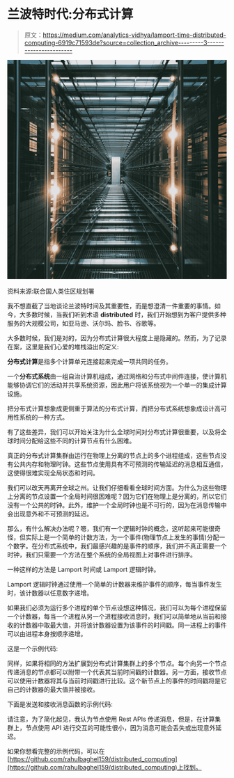 # 兰波特时代:分布式计算

> 原文：<https://medium.com/analytics-vidhya/lamport-time-distributed-computing-6919c71593de?source=collection_archive---------3----------------------->

![](img/f80a537ba0af22dd7d0eae72788c7f20.png)

资料来源:联合国人类住区规划署

我不想直截了当地谈论兰波特时间及其重要性，而是想澄清一件重要的事情。如今，大多数时候，当我们听到术语 **distributed** 时，我们开始想到为客户提供多种服务的大规模公司，如亚马逊、沃尔玛、脸书、谷歌等。

大多数时候，我们是对的，因为分布式计算很大程度上是隐藏的。然而，为了记录在案，这里是我们心爱的堆栈溢出的定义:

**分布式计算**是指多个计算单元连接起来完成一项共同的任务。

一个**分布式系统**由一组自治计算机组成，通过网络和分布式中间件连接，使计算机能够协调它们的活动并共享系统资源，因此用户将该系统视为一个单一的集成计算设施。

把分布式计算想象成更侧重于算法的分布式计算，而把分布式系统想象成设计高可用性系统的一种方式。

有了这些差异，我们可以开始关注为什么全球时间对分布式计算很重要，以及将全球时间分配给这些不同的计算节点有什么困难。

真正的分布式计算集群由运行在物理上分离的节点上的多个进程组成，这些节点没有公共内存和物理时钟。这些节点使用具有不可预测的传输延迟的消息相互通信，这使得很难实现全局状态和时间。

我们可以改天再离开全球之州。让我们仔细看看全球时间方面。为什么为这些物理上分离的节点设置一个全局时间很困难呢？因为它们在物理上是分离的，所以它们没有一个公共的时钟。此外，维护一个全局时钟也是不可行的，因为在消息传输中会出现意外和不可预测的延迟。

那么，有什么解决办法呢？嗯，我们有一个逻辑时钟的概念，这听起来可能很奇怪，但实际上是一个简单的计数方法，为一个事件(物理节点上发生的事情)分配一个数字。在分布式系统中，我们最感兴趣的是事件的顺序，我们并不真正需要一个时钟，我们只需要一个方法在整个系统的全局视图上对事件进行排序。

一种这样的方法是 Lamport 时间或 Lamport 逻辑时钟。

Lamport 逻辑时钟通过使用一个简单的计数器来维护事件的顺序，每当事件发生时，该计数器以任意数字递增。

如果我们必须为运行多个进程的单个节点设想这种情况，我们可以为每个进程保留一个计数器，每当一个进程从另一个进程接收消息时，我们可以简单地从当前和接收的计数器中取最大值，并将该计数器设置为该事件的时间戳。同一进程上的事件可以由进程本身按顺序递增。

这是一个示例代码:

同样，如果将相同的方法扩展到分布式计算集群上的多个节点。每个向另一个节点传递消息的节点都可以附带一个代表其当前时间戳的计数器。另一方面，接收节点可以使用计数器将其与当前时间戳进行比较。这个新节点上的事件的时间戳将是它自己的计数器的最大值并被接收。

下面是发送和接收消息函数的示例代码:

请注意，为了简化起见，我认为节点使用 Rest APIs 传递消息，但是，在计算集群上，节点使用 API 进行交互的可能性很小，因为消息可能会丢失或出现意外延迟。

如果你想看完整的示例代码，可以在[https://github.com/rahulbaghel159/distributed_computing](https://github.com/rahulbaghel159/distributed_computing)上找到。